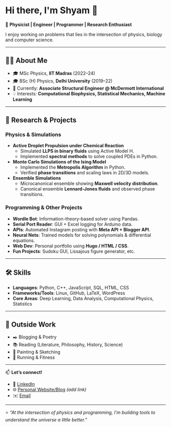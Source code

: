 # Hi there, I'm Shyam 👋  

🚀 **Physicist | Engineer | Programmer | Research Enthusiast**  

I enjoy working on problems that lies in the intersection of physics, biology and computer science.

---

## 🧑‍💻 About Me  
- 🎓 MSc Physics, **IIT Madras** (2022–24)  
- 🎓 BSc (H) Physics, **Delhi University** (2019–22)  
- 💼 Currently: **Associate Structural Engineer @ McDermott International**  
- 💡 Interests: **Computational Biophysics, Statistical Mechanics, Machine Learning**  

---

## 🔬 Research & Projects  

### Physics & Simulations  
- **Active Droplet Propulsion under Chemical Reaction**  
  - Simulated **LLPS in binary fluids** using Active Model H.  
  - Implemented **spectral methods** to solve coupled PDEs in Python.  
- **Monte Carlo Simulations of the Ising Model**  
  - Implemented the **Metropolis Algorithm** in Python.  
  - Verified **phase transitions** and scaling laws in 2D/3D models.  
- **Ensemble Simulations**  
  - Microcanonical ensemble showing **Maxwell velocity distribution**.  
  - Canonical ensemble **Lennard-Jones fluids** and observed phase transitions.  

### Programming & Other Projects  
- **Wordle Bot**: Information-theory-based solver using Pandas.  
- **Serial Port Reader**: GUI + Excel logging for Arduino data.  
- **APIs**: Automated Instagram posting with **Meta API + Blogger API**.  
- **Neural Nets**: Trained models for solving polynomials & differential equations.  
- **Web Dev**: Personal portfolio using **Hugo / HTML / CSS**.  
- **Fun Projects**: Sudoku GUI, Lissajous figure generator, etc.  

---

## 🛠️ Skills  

- **Languages**: Python, C++, JavaScript, SQL, HTML, CSS  
- **Frameworks/Tools**: Linux, GitHub, LaTeX, WordPress  
- **Core Areas**: Deep Learning, Data Analysis, Computational Physics, Statistics  

---

## 🎨 Outside Work  

- ✒️ Blogging & Poetry  
- 📚 Reading (Literature, Philosophy, History, Science)  
- 🎨 Painting & Sketching  
- 🏃 Running & Fitness  

---

📫 **Let’s connect!**  
- 💼 [LinkedIn](https://www.linkedin.com/in/iashyam) 
- 🌐 [Personal Website/Blog](https://iashyam.github.io/blog) _(add link)_  
- ✉️ [Email](mailto:shyam10kwd@gmail.com)  

---
⭐️ *“At the intersection of physics and programming, I’m building tools to understand the universe a little better.”*  

